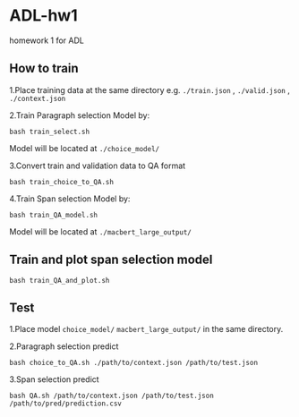 # ADL-hw1
homework 1 for ADL

## How to train
1.Place training data at the same directory
  e.g. `./train.json` , `./valid.json` , `./context.json`
  
2.Train Paragraph selection Model by:
```shell
bash train_select.sh
```
  Model will be located at `./choice_model/`
  
3.Convert train and validation data to QA format
```shell
bash train_choice_to_QA.sh
```

4.Train Span selection Model by:
```shell
bash train_QA_model.sh
```
Model will be located at `./macbert_large_output/`

## Train and plot span selection model
```shell
bash train_QA_and_plot.sh
```
## Test
1.Place model `choice_model/` `macbert_large_output/` in the same directory.

2.Paragraph selection predict
```shell
bash choice_to_QA.sh ./path/to/context.json /path/to/test.json 
```

3.Span selection predict
```shell
bash QA.sh /path/to/context.json /path/to/test.json /path/to/pred/prediction.csv
```

